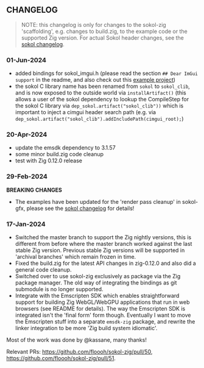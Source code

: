 ## CHANGELOG

> NOTE: this changelog is only for changes to the sokol-zig 'scaffolding', e.g. changes to build.zig,
to the example code or the supported Zig version. For actual Sokol header changes, see the
[sokol changelog](https://github.com/floooh/sokol/blob/master/CHANGELOG.md).

### 01-Jun-2024

- added bindings for sokol_imgui.h (please read the section `## Dear ImGui support`
  in the readme, and also check out this [example project](https://github.com/floooh/sokol-zig-imgui-sample))
- the sokol C library name has been renamed from `sokol` to `sokol_clib`, and
  is now exposed to the outside world via `installArtifact()` (this allows a user of
  the sokol dependency to lookup the CompileStep for the sokol C library via
  `dep_sokol.artifact("sokol_clib"))` which is important to inject a cimgui
  header search path (e.g. via `dep_sokol.artifact("sokol_clib").addIncludePath(cimgui_root);`)

### 20-Apr-2024

- update the emsdk dependency to 3.1.57
- some minor build.zig code cleanup
- test with Zig 0.12.0 release

### 29-Feb-2024

**BREAKING CHANGES**

- The examples have been updated for the 'render pass cleanup' in sokol-gfx, please
  see the [sokol changelog](https://github.com/floooh/sokol/blob/master/CHANGELOG.md)
  for details!

### 17-Jan-2024

- Switched the master branch to support the Zig nightly versions, this is different from before
  where the master branch worked against the last stable Zig version. Previous stable Zig versions
  will be supported in 'archival branches' which remain frozen in time.
- Fixed the build.zig for the latest API changes in zig-0.12.0 and also did a general code cleanup.
- Switched over to use sokol-zig exclusively as package via the Zig package manager. The old
  way of integrating the bindings as git submodule is no longer supported.
- Integrate with the Emscripten SDK which enables straightforward support for building
  Zig WebGL/WebGPU applications that run in web browsers (see README for details).
  The way the Emscripten SDK is integrated isn't the 'final form' form though. Eventually
  I want to move the Emscripten stuff into a separate `emsdk-zig` package, and rewrite the
  linker integration to be more 'Zig build system idiomatic'.

Most of the work was done by @kassane, many thanks!

Relevant PRs: https://github.com/floooh/sokol-zig/pull/50, https://github.com/floooh/sokol-zig/pull/51.
